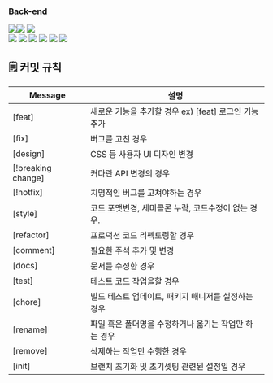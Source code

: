 ### Back-end
   <img src="https://img.shields.io/badge/java-1E8CBE?style=for-the-badge&logo=java&logoColor=white"><img src="https://img.shields.io/badge/intellijidea-000000?style=for-the-badge&logo=intellijidea&logoColor=white">
    <img src="https://img.shields.io/badge/java JPA-1E8CBE?style=for-the-badge&logo=java&logoColor=white">  
    <img src="https://img.shields.io/badge/spring boot-6DB33F?style=for-the-badge&logo=spring boot&logoColor=white">
    <img src="https://img.shields.io/badge/spring security-6DB33F?style=for-the-badge&logo=spring security&logoColor=white">
    <img src="https://img.shields.io/badge/spring data jpa-6DB33F?style=for-the-badge&logo=spring security&logoColor=white">
    <img src="https://img.shields.io/badge/mySQL-4479A1?style=for-the-badge&logo=mySQL&logoColor=white">
    <img src="https://img.shields.io/badge/JWT-d63aff?style=for-the-badge&logo=JWT&logoColor=white">
    <img src="https://img.shields.io/badge/Amazon EC2-FF9900?style=for-the-badge&logo=Amazon EC2&logoColor=white">


## 🗒 커밋 규칙

| Message             | 설명                                                                                                           |
| ---------------- | -------------------------------------------------------------------------------------------------------------- |
| [feat]             | 새로운 기능을 추가할 경우 ex) [feat] 로그인 기능 추가                                                                                               |
| [fix]             | 버그를 고친 경우                                                                                                      |
| [design]             | CSS 등 사용자 UI 디자인 변경                                                                                                      |
| [!breaking change]            | 커다란 API 변경의 경우                                                       |
| [!hotfix]         | 치명적인 버그를 고쳐야하는 경우                                                                                                  |
| [style]             | 코드 포맷변경, 세미콜론 누락, 코드수정이 없는 경우.                                                  |
| [refactor]            | 프로덕션 코드 리펙토링할 경우 |
| [comment]           | 필요한 주석 추가 및 변경                                                                                  |
| [docs]          | 문서를 수정한 경우                                                                                      |
| [test]           | 테스트 코드 작업을할 경우                                                             |
| [chore]           | 빌드 테스트 업데이트, 패키지 매니저를 설정하는 경우                                                                             |
| [rename] | 파일 혹은 폴더명을 수정하거나 옮기는 작업만 하는 경우                                                                                         |
| [remove]          | 삭제하는 작업만 수행한 경우                                                                        |
| [init]             | 브랜치 초기화 및 초기셋팅 관련된 설정일 경우|

